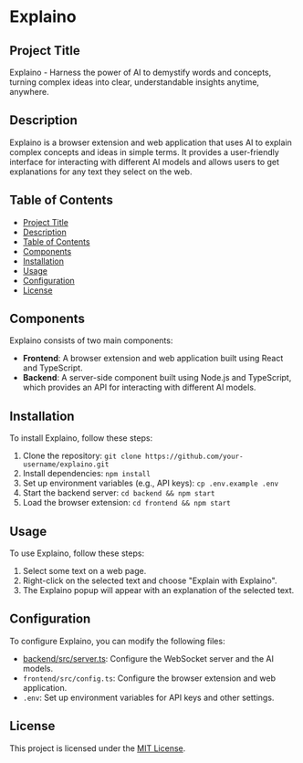 # Explaino

## Project Title

Explaino - Harness the power of AI to demystify words and concepts, turning complex ideas into clear, understandable insights anytime, anywhere.

## Description

Explaino is a browser extension and web application that uses AI to explain complex concepts and ideas in simple terms. It provides a user-friendly interface for interacting with different AI models and allows users to get explanations for any text they select on the web.

## Table of Contents

- [Project Title](#project-title)
- [Description](#description)
- [Table of Contents](#table-of-contents)
- [Components](#components)
- [Installation](#installation)
- [Usage](#usage)
- [Configuration](#configuration)
- [License](#license)

## Components

Explaino consists of two main components:

- **Frontend**: A browser extension and web application built using React and TypeScript.
- **Backend**: A server-side component built using Node.js and TypeScript, which provides an API for interacting with different AI models.

## Installation

To install Explaino, follow these steps:

1. Clone the repository: `git clone https://github.com/your-username/explaino.git`
2. Install dependencies: `npm install`
3. Set up environment variables (e.g., API keys): `cp .env.example .env`
4. Start the backend server: `cd backend && npm start`
5. Load the browser extension: `cd frontend && npm start`

## Usage

To use Explaino, follow these steps:

1. Select some text on a web page.
2. Right-click on the selected text and choose "Explain with Explaino".
3. The Explaino popup will appear with an explanation of the selected text.

## Configuration

To configure Explaino, you can modify the following files:

- [backend/src/server.ts](cci:7://file:///j:/repos/Explaino/backend/src/server.ts:0:0-0:0): Configure the WebSocket server and the AI models.
- `frontend/src/config.ts`: Configure the browser extension and web application.
- `.env`: Set up environment variables for API keys and other settings.

## License

This project is licensed under the [MIT License](LICENSE).